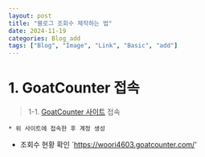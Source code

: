 ```yaml
---
layout: post
title: "블로그 조회수 제작하는 법"
date: 2024-11-19
categories: Blog_add
tags: ["Blog", "Image", "Link", "Basic", "add"]
---
```


# 1. GoatCounter 접속
> 1-1. [GoatCounter 사이트](https://www.goatcounter.com/) 접속

    * 위 사이트에 접속한 후 계정 생성
> 
* 조회수 현황 확인
`https://woori4603.goatcounter.com/'

